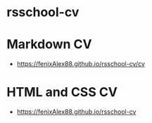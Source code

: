 # rsschool-cv

# Markdown CV
- https://fenixAlex88.github.io/rsschool-cv/cv

# HTML and CSS CV
- https://fenixAlex88.github.io/rsschool-cv